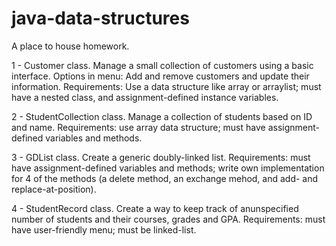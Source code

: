 # java-data-structures

A place to house homework.

1 -  Customer class. Manage a small collection of customers using a basic interface. Options in menu: Add and remove customers and update their information. Requirements: Use a data structure like array or arraylist; must have a nested class, and assignment-defined instance variables.

2 -  StudentCollection class. Manage a collection of students based on ID and name. Requirements: use array data structure; must have assignment-defined variables and methods.

3 -  GDList class. Create a generic doubly-linked list. Requirements: must have assignment-defined variables and methods; write own implementation for 4 of the methods (a delete method, an exchange mehod, and add- and replace-at-position).

4 -  StudentRecord class. Create a way to keep track of anunspecified number of students and their courses, grades and GPA. Requirements: must have user-friendly menu; must be linked-list.
